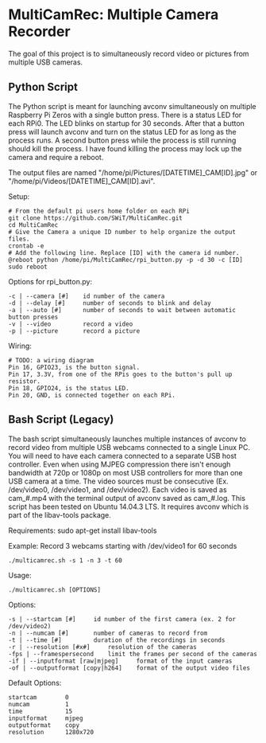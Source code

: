# MultiCamRec: Multiple Camera Recorder
The goal of this project is to simultaneously record video or pictures from multiple USB cameras.

## Python Script
The Python script is meant for launching avconv simultaneously on multiple Raspberry Pi Zeros with a single button press. There is a status LED for each RPi0.  The LED blinks on startup for 30 seconds. After that a button press will launch avconv and turn on the status LED for as long as the process runs. A second button press while the process is still running should kill the process. I have found killing the process may lock up the camera and require a reboot.

The output files are named "/home/pi/Pictures/[DATETIME]_CAM[ID].jpg" or "/home/pi/Videos/[DATETIME]_CAM[ID].avi".

Setup:
```
# From the default pi users home folder on each RPi
git clone https://github.com/SWiT/MultiCamRec.git
cd MultiCamRec
# Give the Camera a unique ID number to help organize the output files. 
crontab -e
# Add the following line. Replace [ID] with the camera id number.
@reboot python /home/pi/MultiCamRec/rpi_button.py -p -d 30 -c [ID]
sudo reboot
```

Options for rpi_button.py:
```
-c | --camera [#]    id number of the camera
-d | --delay [#]     number of seconds to blink and delay
-a | --auto [#]      number of seconds to wait between automatic button presses
-v | --video         record a video
-p | --picture       record a picture
```

Wiring:
```
# TODO: a wiring diagram
Pin 16, GPIO23, is the button signal.
Pin 17, 3.3V, from one of the RPis goes to the button's pull up resistor.
Pin 18, GPIO24, is the status LED.
Pin 20, GND, is connected together on each RPi.
```


## Bash Script (Legacy)
The bash script simultaneously launches multiple instances of avconv to record video from multiple USB webcams connected to a single Linux PC. You will need to have each camera connected to a separate USB host controller. Even when using MJPEG compression there isn't enough bandwidth at 720p or 1080p on most USB controllers for more than one USB camera at a time. The video sources must be consecutive (Ex. /dev/video0, /dev/video1, and /dev/video2). Each video is saved as cam_#.mp4 with the terminal output of avconv saved as cam_#.log. This script has been tested on Ubuntu 14.04.3 LTS. It requires avconv which is part of the libav-tools package. 

Requirements:
sudo apt-get install libav-tools

Example: Record 3 webcams starting with /dev/video1 for 60 seconds
```
./multicamrec.sh -s 1 -n 3 -t 60
```
Usage:
```
./multicamrec.sh [OPTIONS]
```
Options:
```
-s | --startcam [#]     id number of the first camera (ex. 2 for /dev/video2)
-n | --numcam [#]       number of cameras to record from
-t | --time [#]         duration of the recordings in seconds
-r | --resolution [#x#]     resolution of the cameras
-fps | --framespersecond    limit the frames per second of the cameras
-if | --inputformat [raw|mjpeg]     format of the input cameras
-of | --outputformat [copy|h264]    format of the output video files
```
Default Options:
```
startcam        0
numcam          1
time            15
inputformat     mjpeg
outputformat    copy
resolution      1280x720
```
